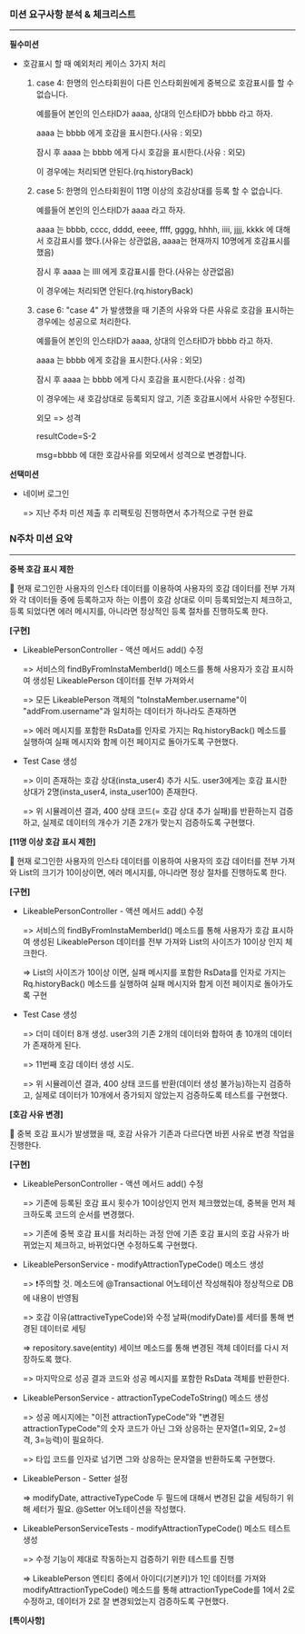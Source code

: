 ### 미션 요구사항 분석 & 체크리스트

---
**필수미션**
- 호감표시 할 때 예외처리 케이스 3가지 처리


  1. case 4: 한명의 인스타회원이 다른 인스타회원에게 중복으로 호감표시를 할 수 없습니다.

      예를들어 본인의 인스타ID가 aaaa, 상대의 인스타ID가 bbbb 라고 하자.
      
      aaaa 는 bbbb 에게 호감을 표시한다.(사유 : 외모)
      
      잠시 후 aaaa 는 bbbb 에게 다시 호감을 표시한다.(사유 : 외모)
      
      이 경우에는 처리되면 안된다.(rq.historyBack)


  2. case 5: 한명의 인스타회원이 11명 이상의 호감상대를 등록 할 수 없습니다.
    
      예를들어 본인의 인스타ID가 aaaa 라고 하자.
      
      aaaa 는 bbbb, cccc, dddd, eeee, ffff, gggg, hhhh, iiii, jjjj, kkkk 에 대해서 호감표시를 했다.(사유는 상관없음, aaaa는 현재까지 10명에게 호감표시를 했음)
      
      잠시 후 aaaa 는 llll 에게 호감표시를 한다.(사유는 상관없음)
      
      이 경우에는 처리되면 안된다.(rq.historyBack)

  3. case 6: "case 4" 가 발생했을 때 기존의 사유와 다른 사유로 호감을 표시하는 경우에는 성공으로 처리한다.
     
      예를들어 본인의 인스타ID가 aaaa, 상대의 인스타ID가 bbbb 라고 하자.
      
      aaaa 는 bbbb 에게 호감을 표시한다.(사유 : 외모)
      
      잠시 후 aaaa 는 bbbb 에게 다시 호감을 표시한다.(사유 : 성격)
      
      이 경우에는 새 호감상대로 등록되지 않고, 기존 호감표시에서 사유만 수정된다.
      
      외모 => 성격
      
      resultCode=S-2
      
      msg=bbbb 에 대한 호감사유를 외모에서 성격으로 변경합니다.

**선택미션**
- 네이버 로그인

  => 지난 주차 미션 제출 후 리팩토링 진행하면서 추가적으로 구현 완료

### N주차 미션 요약

---

**중복 호감 표시 제한**

📌 현재 로그인한 사용자의 인스타 데이터를 이용하여 사용자의 호감 데이터를 전부 가져와 각 데이터들 중에 등록하고자 하는 이름이 호감 상대로 이미 등록되었는지 체크하고, 등록 되었다면 에러 메시지를, 아니라면 정상적인 등록 절차를 진행하도록 한다.

**[구현]**
- LikeablePersonController - 액션 메서드 add() 수정

     => 서비스의 findByFromInstaMemberId() 메소드를 통해 사용자가 호감 표시하여 생성된 LikeablePerson 데이터를 전부 가져와서

     => 모든 LikeablePerson 객체의 "toInstaMember.username"이 "addFrom.username"과 일치하는 데이터가 하나라도 존재하면

     => 에러 메시지를 포함한 RsData를 인자로 가지는 Rq.historyBack() 메소드를 실행하여 실패 메시지와 함께 이전 페이지로 돌아가도록 구현했다.


- Test Case 생성

    => 이미 존재하는 호감 상대(insta_user4) 추가 시도. user3에게는 호감 표시한 상대가 2명(insta_user4, insta_user100) 존재한다. 

    => 위 시뮬레이션 결과, 400 상태 코드(= 호감 상대 추가 실패)를 반환하는지 검증하고, 실제로 데이터의 개수가 기존 2개가 맞는지 검증하도록 구현했다.

**[11명 이상 호감 표시 제한]**

📌 현재 로그인한 사용자의 인스타 데이터를 이용하여 사용자의 호감 데이터를 전부 가져와 List의 크기가 10이상이면, 에러 메시지를, 아니라면 정상 절차를 진행하도록 한다.

**[구현]**
- LikeablePersonController - 액션 메서드 add() 수정

    => 서비스의 findByFromInstaMemberId() 메소드를 통해 사용자가 호감 표시하여 생성된 LikeablePerson 데이터를 전부 가져와 List의 사이즈가 10이상 인지 체크한다.

    => List의 사이즈가 10이상 이면, 실패 메시지를 포함한 RsData를 인자로 가지는 Rq.historyBack() 메소드를 실행하여 실패 메시지와 함게 이전 페이지로 돌아가도록 구현


- Test Case 생성

    => 더미 데이터 8개 생성. user3의 기존 2개의 데이터와 합하여 총 10개의 데이터가 존재하게 된다.

    => 11번째 호감 데이터 생성 시도.

    => 위 시뮬레이션 결과, 400 상태 코드를 반환(데이터 생성 불가능)하는지 검증하고, 실제로 데이터가 10개에서 증가되지 않았는지 검증하도록 테스트를 구현했다.

**[호감 사유 변경]**

📌 중복 호감 표시가 발생했을 때, 호감 사유가 기존과 다르다면 바뀐 사유로 변경 작업을 진행한다.

**[구현]**

- LikeablePersonController - 액션 메서드 add() 수정

    => 기존에 등록된 호감 표시 횟수가 10이상인지 먼저 체크했었는데, 중복을 먼저 체크하도록 코드의 순서를 변경했다. 

    => 기존에 중복 호감 표시를 처리하는 과정 안에 기존 호감 표시의 호감 사유가 바뀌었는지 체크하고, 바뀌었다면 수정하도록 구현했다.


- LikeablePersonService - modifyAttractionTypeCode() 메소드 생성

    => ❗주의할 것. 메소드에 @Transactional 어노테이션 작성해줘야 정상적으로 DB에 내용이 반영됨

    => 호감 이유(attractiveTypeCode)와 수정 날짜(modifyDate)를 세터를 통해 변경된 데이터로 세팅

    => repository.save(entity) 세이브 메소드를 통해 변경된 객체 데이터를 다시 저장하도록 했다.

    => 마지막으로 성공 결과 코드와 성공 메시지를 포함한 RsData 객체를 반환한다.


-  LikeablePersonService - attractionTypeCodeToString() 메소드 생성

    => 성공 메시지에는 "이전 attractionTypeCode"와 "변경된 attractionTypeCode"의 숫자 코드가 아닌 그와 상응하는 문자열(1=외모, 2=성격, 3=능력)이 필요하다.

    => 타입 코드를 인자로 넘기면 그와 상응하는 문자열을 반환하도록 구현했다.  


- LikeablePerson - Setter 설정

    => modifyDate, attractiveTypeCode 두 필드에 대해서 변경된 값을 세팅하기 위해 세터가 필요. @Setter 어노테이션을 작성했다.


- LikeablePersonServiceTests - modifyAttractionTypeCode() 메소드 테스트 생성

    => 수정 기능이 제대로 작동하는지 검증하기 위한 테스트를 진행

    => LikeablePerson 엔티티 중에서 아이디(기본키)가 1인 데이터를 가져와 modifyAttractionTypeCode() 메소드를 통해 attractionTypeCode를 1에서 2로 수정하고, 데이터가 2로 잘 변경되었는지 검증하도록 구현했다. 

**[특이사항]**
